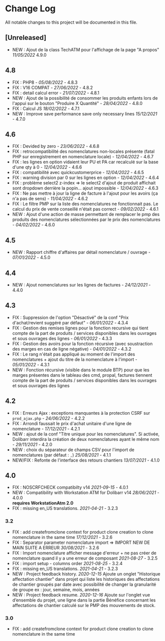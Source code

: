 # Change Log
All notable changes to this project will be documented in this file.

## [Unreleased]
- NEW : Ajout de la class TechATM pour l'affichage de la page "A propos" *11/05/2022* 4.9.0


## 4.8

- FIX : PHP8 - *05/08/2022* - 4.8.3
- FIX : V16 COMPAT - *27/06/2022* - 4.8.2
- FIX : detail calcul error - *21/07/2022* - 4.8.1
- NEW : Ajout de la possibilité de consommer les produits enfants lors de l'appui sur le bouton "Produire X Quantité" - *28/04/2022* - 4.8.0
- FIX : Calcul JS *18/02/2022* - 4.7.1
- NEW : Improve save performance save only necessary lines *15/12/2021* - 4.7.0

## 4.6 
- FIX : Devided by zero  - *23/06/2022* - 4.6.8  
- FIX : retrocompatibilité des nomenclatures non-locales présente (fatal PHP sur enregistrement en nomenclature locale)  - *12/04/2022* - 4.6.7
- FIX : les lignes en option vidaient leur PU et PA car recalculé sur la base d'une qty à 0  - *12/04/2022* - 4.6.6
- FIX : compatibilité avec quickcustomerprice  - *12/04/2022* - 4.6.5
- FIX : warning division par 0 sur les lignes en option  - *12/04/2022* - 4.6.4
- FIX : problème select2 z-index => le select2 d'ajout de produit affichait sont dropdown derrière la popin... ajout impossible - *12/04/2022* - 4.6.3
- FIX : Ne pas mettre à jour la ligne de facture à l'ajout pour les avoirs (ça n'a pas de sens) - *11/04/2022* - 4.6.2
- FIX : Le filtre PMP sur la liste des nomenclatures ne fonctionnait pas. Le calcul du prix de vente conseillé n'était pas correct - *09/02/2022* - 4.6.1
- NEW : Ajout d'une action de masse permettant de remplacer le pmp des produits des nomenclatures sélectionnées par le prix des nomenclatures - *04/02/2022* - 4.6.0

## 4.5

- NEW : Rapport chiffre d'affaires par détail nomenclature / ouvrage - *07/01/2022* - 4.5.0

## 4.4

- NEW : Ajout nomenclatures sur les lignes de factures - *24/12/2021* - 4.4.0

## 4.3

- FIX : Suppression de l'option "Désactivé" de la conf "Prix d'achat/revient suggéré par défaut" - *06/01/2022* - 4.3.4
- FIX : Gestion des remises lignes pour la fonction recursive qui tient compte de la part de produits / services disponibles dans les ouvrages et sous ouvrages des lignes - *06/01/2022* - 4.3.3
- FIX : Gestion des avoirs pour la fonction récursive (avec soustraction des marges en cas de ligne négative) - *04/01/2022* - 4.3.2
- FIX : Le rang n'était pas appliqué au moment de l'import des nomenclatures + ajout du titre de la nomenclature à l'import - *05/01/2022* - 4.3.1
- NEW : Fonction récursive (visible dans le module BTP) pour que les marges présentes dans le tableau des cmd, propal, factures
	tiennent compte de la part de produits / services disponibles dans les ouvrages et sous ouvrages des lignes

## 4.2
- FIX : Erreurs Ajax : exceptions manquantes à la protection CSRF sur
        `prod_ajax.php` - *24/06/2022* - 4.2.2
- FIX : Arrondi faussait le prix d'achat unitaire d'une ligne de nomenclature - *17/12/2021* - 4.2.1
- NEW : ajout de la conf "Titre unique pour les nomenclatures". Si activée, Dolibarr interdira
  la création de deux nomenclatures ayant le même nom - *29/11/2021* - 4.2.0
- NEW : choix du séparateur de champs CSV pour l'import de nomenclatures (par
  défaut : `,`) *25/08/2021* - 4.1.1
- NEW/FIX : Refonte de l'interface des retours chantiers *13/07/2021* - 4.1.0

## 4.0

- FIX : NOSCRFCHECK compatibilty v14 *2021-09-15* - 4.0.1
- NEW : Compatibility with Workstation ATM for Dolibarr v14 *28/06/2021* - 4.0.0  
  **requires WorkstationAtm 2.0**
- FIX : missing en_US translations. *2021-04-21* - 3.2.3

### 3.2

- FIX : add createfromclone context for product clone creation to clone nomenclature in the same time *17/12/2021* - 3.2.6
- FIX : Separator parameter nomenclature import => IMPORT NEW DE MAIN SUITE A ERREUR *30/08/2021* - 3.2.6
- FIX : Import nomenclature afficher message d'erreur + ne pas créer de nomenclature quand il y a une erreur de composant *2021-08-27* - 3.2.5
- FIX : import setup - columns order *2021-08-25* - 3.2.4
- FIX : missing en_US translations. *2021-04-21* - 3.2.3
- NEW : Project feedback history. *2020-12-15*
  Ajoute un onglet "Historique affectation chantier" dans projet qui liste les historiques des affectations de chantier groupés par date avec possibilité de changer la granularité de groupe ex : jour, semaine, mois, années
- NEW : Project feedback resume. *2020-12-16*
  Ajoute sur l'onglet vue d’ensemble du projet, une ligne dans la partie Bénéfice concernant les affectations de chantier calculé sur le PMP des mouvements de stock.

### 3.0
- FIX : add createfromclone context for product clone creation to clone nomenclature in the same time


